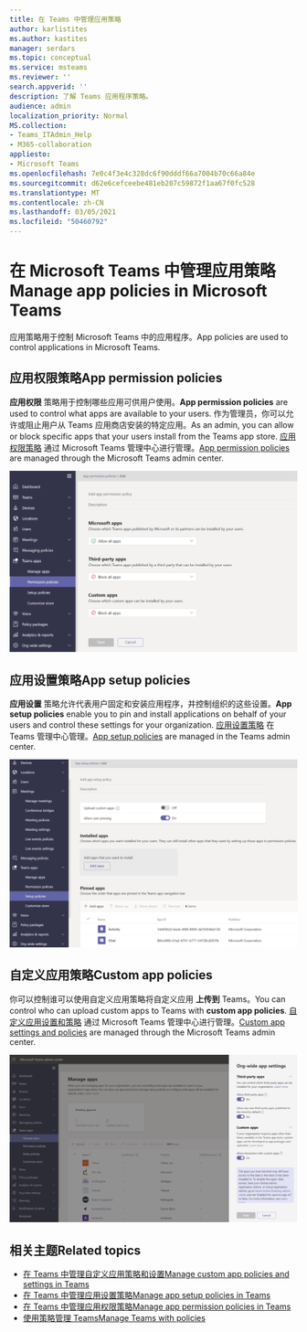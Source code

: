```yaml
---
title: 在 Teams 中管理应用策略
author: karlistites
ms.author: kastites
manager: serdars
ms.topic: conceptual
ms.service: msteams
ms.reviewer: ''
search.appverid: ''
description: 了解 Teams 应用程序策略。
audience: admin
localization_priority: Normal
MS.collection:
- Teams_ITAdmin_Help
- M365-collaboration
appliesto:
- Microsoft Teams
ms.openlocfilehash: 7e0c4f3e4c328dc6f90dddf66a7004b70c66a84e
ms.sourcegitcommit: d62e6cefceebe481eb207c59872f1aa67f0fc528
ms.translationtype: MT
ms.contentlocale: zh-CN
ms.lasthandoff: 03/05/2021
ms.locfileid: "50460792"
---
```

# <a name="manage-app-policies-in-microsoft-teams"></a><span data-ttu-id="2cf57-103">在 Microsoft Teams 中管理应用策略</span><span class="sxs-lookup"><span data-stu-id="2cf57-103">Manage app policies in Microsoft Teams</span></span>

<span data-ttu-id="2cf57-104">应用策略用于控制 Microsoft Teams 中的应用程序。</span><span class="sxs-lookup"><span data-stu-id="2cf57-104">App policies are used to control applications in Microsoft Teams.</span></span>

## <a name="app-permission-policies"></a><span data-ttu-id="2cf57-105">应用权限策略</span><span class="sxs-lookup"><span data-stu-id="2cf57-105">App permission policies</span></span>

<span data-ttu-id="2cf57-106">**应用权限** 策略用于控制哪些应用可供用户使用。</span><span class="sxs-lookup"><span data-stu-id="2cf57-106">**App permission policies** are used to control what apps are available to your users.</span></span> <span data-ttu-id="2cf57-107">作为管理员，你可以允许或阻止用户从 Teams 应用商店安装的特定应用。</span><span class="sxs-lookup"><span data-stu-id="2cf57-107">As an admin, you can allow or block specific apps that your users install from the Teams app store.</span></span> <span data-ttu-id="2cf57-108">[应用权限策略](teams-app-permission-policies.md) 通过 Microsoft Teams 管理中心进行管理。</span><span class="sxs-lookup"><span data-stu-id="2cf57-108">[App permission policies](teams-app-permission-policies.md) are managed through the Microsoft Teams admin center.</span></span>

![应用权限策略的屏幕截图。](media/app-permission-policy.png)

## <a name="app-setup-policies"></a><span data-ttu-id="2cf57-110">应用设置策略</span><span class="sxs-lookup"><span data-stu-id="2cf57-110">App setup policies</span></span>

<span data-ttu-id="2cf57-111">**应用设置** 策略允许代表用户固定和安装应用程序，并控制组织的这些设置。</span><span class="sxs-lookup"><span data-stu-id="2cf57-111">**App setup policies** enable you to pin and install applications on behalf of your users and control these settings for your organization.</span></span> <span data-ttu-id="2cf57-112">[应用设置策略](teams-app-setup-policies.md) 在 Teams 管理中心管理。</span><span class="sxs-lookup"><span data-stu-id="2cf57-112">[App setup policies](teams-app-setup-policies.md) are managed in the Teams admin center.</span></span>

![Teams 管理中心的应用设置策略的屏幕截图。](media/app-setup-policy.png)

## <a name="custom-app-policies"></a><span data-ttu-id="2cf57-114">自定义应用策略</span><span class="sxs-lookup"><span data-stu-id="2cf57-114">Custom app policies</span></span>

<span data-ttu-id="2cf57-115">你可以控制谁可以使用自定义应用策略将自定义应用 **上传到** Teams。</span><span class="sxs-lookup"><span data-stu-id="2cf57-115">You can control who can upload custom apps to Teams with **custom app policies**.</span></span> <span data-ttu-id="2cf57-116">[自定义应用设置和策略](teams-custom-app-policies-and-settings.md) 通过 Microsoft Teams 管理中心进行管理。</span><span class="sxs-lookup"><span data-stu-id="2cf57-116">[Custom app settings and policies](teams-custom-app-policies-and-settings.md) are managed through the Microsoft Teams admin center.</span></span>

![自定义应用策略的屏幕截图。](media/custom-app-policy.png)

## <a name="related-topics"></a><span data-ttu-id="2cf57-118">相关主题</span><span class="sxs-lookup"><span data-stu-id="2cf57-118">Related topics</span></span>

* [<span data-ttu-id="2cf57-119">在 Teams 中管理自定义应用策略和设置</span><span class="sxs-lookup"><span data-stu-id="2cf57-119">Manage custom app policies and settings in Teams</span></span>](teams-custom-app-policies-and-settings.md)
* [<span data-ttu-id="2cf57-120">在 Teams 中管理应用设置策略</span><span class="sxs-lookup"><span data-stu-id="2cf57-120">Manage app setup policies in Teams</span></span>](teams-app-setup-policies.md)
* [<span data-ttu-id="2cf57-121">在 Teams 中管理应用权限策略</span><span class="sxs-lookup"><span data-stu-id="2cf57-121">Manage app permission policies in Teams</span></span>](teams-app-permission-policies.md)
* [<span data-ttu-id="2cf57-122">使用策略管理 Teams</span><span class="sxs-lookup"><span data-stu-id="2cf57-122">Manage Teams with policies</span></span>](manage-teams-with-policies.md)
